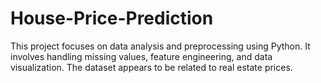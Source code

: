 # House-Price-Prediction
This project focuses on data analysis and preprocessing using Python. It involves handling missing values, feature engineering, and data visualization. The dataset appears to be related to real estate prices.
